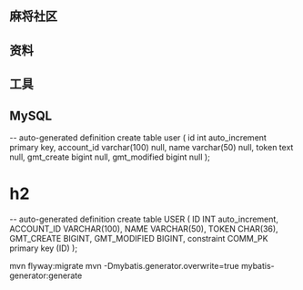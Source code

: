 ## 麻将社区

## 资料

## 工具

## MySQL

-- auto-generated definition
create table user
(
    id           int auto_increment
        primary key,
    account_id   varchar(100) null,
    name         varchar(50)  null,
    token        text         null,
    gmt_create   bigint       null,
    gmt_modified bigint       null
);

# h2
-- auto-generated definition
create table USER
(
    ID           INT auto_increment,
    ACCOUNT_ID   VARCHAR(100),
    NAME         VARCHAR(50),
    TOKEN        CHAR(36),
    GMT_CREATE   BIGINT,
    GMT_MODIFIED BIGINT,
    constraint COMM_PK
        primary key (ID)
);

mvn flyway:migrate
mvn -Dmybatis.generator.overwrite=true mybatis-generator:generate


